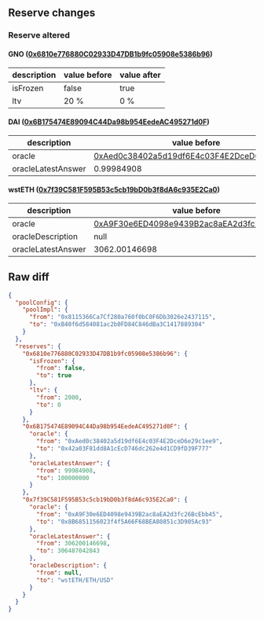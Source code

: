 ## Reserve changes

### Reserve altered

#### GNO ([0x6810e776880C02933D47DB1b9fc05908e5386b96](https://etherscan.io/address/0x6810e776880C02933D47DB1b9fc05908e5386b96))

| description | value before | value after |
| --- | --- | --- |
| isFrozen | false | true |
| ltv | 20 % | 0 % |


#### DAI ([0x6B175474E89094C44Da98b954EedeAC495271d0F](https://etherscan.io/address/0x6B175474E89094C44Da98b954EedeAC495271d0F))

| description | value before | value after |
| --- | --- | --- |
| oracle | [0xAed0c38402a5d19df6E4c03F4E2DceD6e29c1ee9](https://etherscan.io/address/0xAed0c38402a5d19df6E4c03F4E2DceD6e29c1ee9) | [0x42a03F81dd8A1cEcD746dc262e4d1CD9fD39F777](https://etherscan.io/address/0x42a03F81dd8A1cEcD746dc262e4d1CD9fD39F777) |
| oracleLatestAnswer | 0.99984908 | 1 |


#### wstETH ([0x7f39C581F595B53c5cb19bD0b3f8dA6c935E2Ca0](https://etherscan.io/address/0x7f39C581F595B53c5cb19bD0b3f8dA6c935E2Ca0))

| description | value before | value after |
| --- | --- | --- |
| oracle | [0xA9F30e6ED4098e9439B2ac8aEA2d3fc26BcEbb45](https://etherscan.io/address/0xA9F30e6ED4098e9439B2ac8aEA2d3fc26BcEbb45) | [0x8B6851156023f4f5A66F68BEA80851c3D905Ac93](https://etherscan.io/address/0x8B6851156023f4f5A66F68BEA80851c3D905Ac93) |
| oracleDescription | null | wstETH/ETH/USD |
| oracleLatestAnswer | 3062.00146698 | 3064.87042843 |


## Raw diff

```json
{
  "poolConfig": {
    "poolImpl": {
      "from": "0x8115366Ca7Cf280a760f0bC0F6Db3026e2437115",
      "to": "0xB40f6d584081ac2b0FD84C846dBa3C1417889304"
    }
  },
  "reserves": {
    "0x6810e776880C02933D47DB1b9fc05908e5386b96": {
      "isFrozen": {
        "from": false,
        "to": true
      },
      "ltv": {
        "from": 2000,
        "to": 0
      }
    },
    "0x6B175474E89094C44Da98b954EedeAC495271d0F": {
      "oracle": {
        "from": "0xAed0c38402a5d19df6E4c03F4E2DceD6e29c1ee9",
        "to": "0x42a03F81dd8A1cEcD746dc262e4d1CD9fD39F777"
      },
      "oracleLatestAnswer": {
        "from": 99984908,
        "to": 100000000
      }
    },
    "0x7f39C581F595B53c5cb19bD0b3f8dA6c935E2Ca0": {
      "oracle": {
        "from": "0xA9F30e6ED4098e9439B2ac8aEA2d3fc26BcEbb45",
        "to": "0x8B6851156023f4f5A66F68BEA80851c3D905Ac93"
      },
      "oracleLatestAnswer": {
        "from": 306200146698,
        "to": 306487042843
      },
      "oracleDescription": {
        "from": null,
        "to": "wstETH/ETH/USD"
      }
    }
  }
}
```